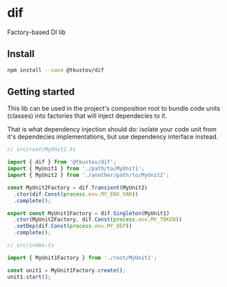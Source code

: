 # dif
Factory-based DI lib


## Install

```sh
npm install --save @tkustov/dif
```


## Getting started

This lib can be used in the project's composition root to bundle code units (classes) into factories that will inject dependecies to it.

That is what dependency injection should do: isolate your code unit from
it's dependecies implementations, but use dependency interface instead.


```typescript
// src/root/MyUnit1.ts

import { dif } from '@tkustov/dif';
import { MyUnit1 } from './path/to/MyUnit1';
import { MyUnit2 } from './another/path/to/MyUnit2';

const MyUnit2Factory = dif.Transient(MyUnit2)
  .ctor(dif.Const(process.env.MY_ENV_VAR))
  .complete();

export const MyUnit1Factory = dif.Singleton(MyUnit1)
  .ctor(MyUnit2Factory, dif.Const(process.env.MY_TOKEN))
  .setDep(dif.Const(process.env.MY_DEP))
  .complete();
```

```typescript
// src/index.ts

import { MyUnit1Factory } from './root/MyUnit1';

const unit1 = MyUnit1Factory.create();
unit1.start();
```
